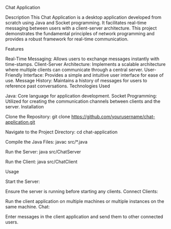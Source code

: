 Chat Application

Description
This Chat Application is a desktop application developed from scratch using Java and Socket programming. It facilitates real-time messaging between users with a client-server architecture. This project demonstrates the fundamental principles of network programming and provides a robust framework for real-time communication.

Features

Real-Time Messaging: Allows users to exchange messages instantly with time-stamps.
Client-Server Architecture: Implements a scalable architecture where multiple clients can communicate through a central server.
User-Friendly Interface: Provides a simple and intuitive user interface for ease of use.
Message History: Maintains a history of messages for users to reference past conversations.
Technologies Used

Java: Core language for application development.
Socket Programming: Utilized for creating the communication channels between clients and the server.
Installation

Clone the Repository:
git clone https://github.com/yourusername/chat-application.git

Navigate to the Project Directory:
cd chat-application

Compile the Java Files:
javac src/*.java

Run the Server:
java src/ChatServer

Run the Client:
java src/ChatClient

Usage

Start the Server:

Ensure the server is running before starting any clients.
Connect Clients:

Run the client application on multiple machines or multiple instances on the same machine.
Chat:

Enter messages in the client application and send them to other connected users.
